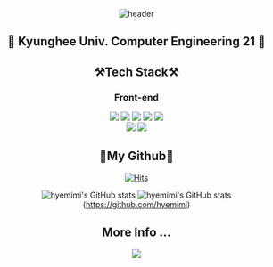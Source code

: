 <div align="center">


![header](https://capsule-render.vercel.app/api?type=rounded&color=d8bfd8&height=200&section=header&text=🧸️Hyemi%20Lee️🧸&fontSize=90&fontColor=cd5c5c&animation=fadeIn)


  <h2>
   🦁 Kyunghee Univ. Computer Engineering 21 🦁
  </h2>
  
<h2> ⚒️Tech Stack⚒️ </h2>
  <h3>Front-end</h3>
  <p>
<img src="https://img.shields.io/badge/Python-3766AB?style=flat-square&logo=Python&logoColor=white"/> 
<img src="https://img.shields.io/badge/C++-00599C?style=flat-square&logo=C++&logoColor=white"/> 
<img src="https://img.shields.io/badge/JavaScript-F7DF1E?style=flat-square&logo=JavaScript&logoColor=white"/>  
    <img src="https://img.shields.io/badge/React-61DAFB?style=flat-square&logo=React&logoColor=white"/> 
    <img src="https://img.shields.io/badge/styledComponents-DB7093?style=flat-square&logo=styled-components&logoColor=white"/> <br>
   <img src="https://img.shields.io/badge/Redux-764ABC?style=flat-square&logo=Redux&logoColor=white"/>  
   <img src="https://img.shields.io/badge/Next.js-000000?style=flat-square&logo=Next.js&logoColor=white"/>   
  </p>


<h2> 👊My Github👊 </h2>
  
   [![Hits](https://hits.seeyoufarm.com/api/count/incr/badge.svg?url=https%3A%2F%2Fgithub.com%2Fhyemimi&count_bg=%237B8474&title_bg=%23D79A9A&icon=&icon_color=%23DB9292&title=hits&edge_flat=false)](https://github.com/hyemimi)
<p>
  
![hyemimi's GitHub stats](https://github-readme-stats.vercel.app/api?username=hyemimi&show_icons=true&theme=dracula)
![hyemimi's GitHub stats](https://github-readme-stats.vercel.app/api/top-langs/?username=hyemimi&show_icons=true&hide_border=true&title_color=004386&icon_color=004386&layout=compact)(https://github.com/hyemimi)


  </p>
  
  <h2>More Info ... </h2>
  
  <p>
    <a href="https://velog.io/@gkj8963">
    <img src="https://img.shields.io/badge/Velog-3766AB?style=flat-square&logo=Velog&logoColor=white"/> 
    </a>
  </p>
</div>

